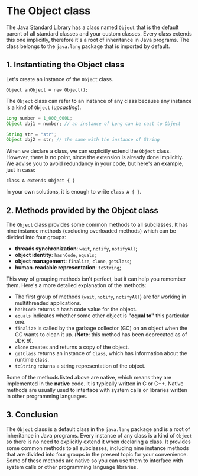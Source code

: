 # The Object class

The Java Standard Library has a class named `Object` that is the default parent of all standard classes and your custom classes. Every class extends this one implicitly, therefore it's a root of inheritance in Java programs. The class belongs to the `java.lang` package that is imported by default.

## 1. Instantiating the Object class
Let's create an instance of the `Object` class.

    Object anObject = new Object();

The `Object` class can refer to an instance of any class because any instance is a kind of `Object` (*upcasting*).

```java
Long number = 1_000_000L;
Object obj1 = number; // an instance of Long can be cast to Object

String str = "str";
Object obj2 = str; // the same with the instance of String
```

When we declare a class, we can explicitly extend the `Object` class. However, there is no point, since the extension is already done implicitly. We advise you to avoid redundancy in your code, but here's an example, just in case:

    class A extends Object { }

In your own solutions, it is enough to write `class A { }`.


## 2. Methods provided by the Object class
The `Object` class provides some common methods to all subclasses. It has nine instance methods (excluding overloaded methods) which can be divided into four groups:

- **threads synchronization**: `wait`, `notify`, `notifyAll`;
- **object identity**: `hashCode`, `equals`;
- **object management**: `finalize`, `clone`, `getClass`;
- **human-readable representation**: `toString`;

This way of grouping methods isn't perfect, but it can help you remember them. Here's a more detailed explanation of the methods:

- The first group of methods (`wait`, `notify`, `notifyAll`) are for working in multithreaded applications.
- `hashCode` returns a hash code value for the object.
- `equals` indicates whether some other object is **"equal to"** this particular one.
- `finalize` is called by the garbage collector (GC) on an object when the GC wants to clean it up. (**Note**: this method has been deprecated as of JDK 9).
- `clone` creates and returns a copy of the object.
- `getClass` returns an instance of `Class`, which has information about the runtime class.
- `toString` returns a string representation of the object.

Some of the methods listed above are native, which means they are implemented in the **native** code. It is typically written in C or C++. Native methods are usually used to interface with system calls or libraries written in other programming languages.


## 3. Conclusion
The `Object` class is a default class in the `java.lang` package and is a root of inheritance in Java programs. Every instance of any class is a kind of `Object` so there is no need to explicitly extend it when declaring a class. It provides some common methods to all subclasses, including nine instance methods that are divided into four groups in the present topic for your convenience. Some of these methods are native so you can use them to interface with system calls or other programming language libraries.

